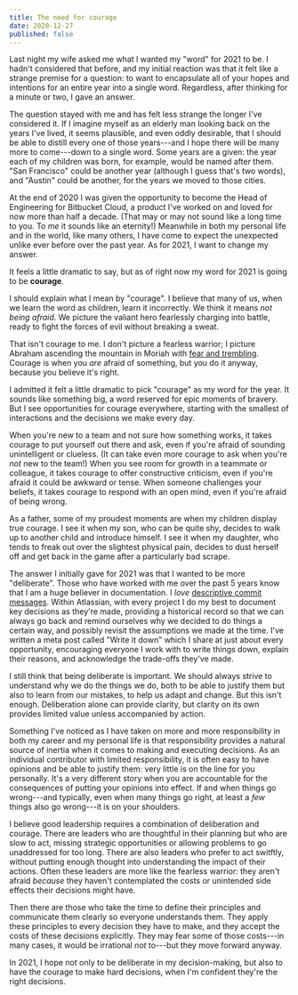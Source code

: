 ```yaml
---
title: The need for courage
date: 2020-12-27
published: false
---
```


Last night my wife asked me what I wanted my "word" for 2021 to be. I hadn't
considered that before, and my initial reaction was that it felt like a strange
premise for a question: to want to encapsulate all of your hopes and intentions
for an entire year into a single word. Regardless, after thinking for a minute
or two, I gave an answer.

The question stayed with me and has felt less strange the longer I've
considered it. If I imagine myself as an elderly man looking back on the years
I've lived, it seems plausible, and even oddly desirable, that I should be able
to distill every one of those years---and I hope there will be many more to
come---down to a single word. Some years are a given: the year each of my
children was born, for example, would be named after them. "San Francisco"
could be another year (although I guess that's two words), and "Austin" could
be another, for the years we moved to those cities.

At the end of 2020 I was given the opportunity to become the Head of
Engineering for Bitbucket Cloud, a product I've worked on and loved for now
more than half a decade. (That may or may not sound like a long time to you. To
_me_ it sounds like an eternity!) Meanwhile in both my personal life and in the
world, like many others, I have come to expect the unexpected unlike ever
before over the past year. As for 2021, I want to change my answer.

It feels a little dramatic to say, but as of right now my word for 2021 is
going to be **courage**.

I should explain what I mean by "courage". I believe that many of us, when we
learn the word as children, learn it incorrectly. We think it means _not being
afraid_. We picture the valiant hero fearlessly charging into battle, ready to
fight the forces of evil without breaking a sweat.

That isn't courage to me. I don't picture a fearless warrior; I picture Abraham
ascending the mountain in Moriah with [fear and trembling][1]. Courage is when
you *are* afraid of something, but you do it anyway, because you believe it's
right.

I admitted it felt a little dramatic to pick "courage" as my word for the year.
It sounds like something big, a word reserved for epic moments of bravery. But
I see opportunities for courage everywhere, starting with the smallest of
interactions and the decisions we make every day.

When you're new to a team and not sure how something works, it takes courage to
put yourself out there and ask, even if you're afraid of sounding unintelligent
or clueless. (It can take even more courage to ask when you're _not_ new to the
team!) When you see room for growth in a teammate or colleague, it takes
courage to offer constructive criticism, even if you're afraid it could be
awkward or tense. When someone challenges your beliefs, it takes courage to
respond with an open mind, even if you're afraid of being wrong.

As a father, some of my proudest moments are when my children display true
courage. I see it when my son, who can be quite shy, decides to walk up to
another child and introduce himself. I see it when my daughter, who tends to
freak out over the slightest physical pain, decides to dust herself off and get
back in the game after a particularly bad scrape.

The answer I initially gave for 2021 was that I wanted to be more "deliberate".
Those who have worked with me over the past 5 years know that I am a huge
believer in documentation. I _love_ [descriptive commit messages][2]. Within
Atlassian, with every project I do my best to document key decisions as they're
made, providing a historical record so that we can always go back and remind
ourselves why we decided to do things a certain way, and possibly revisit the
assumptions we made at the time. I've written a meta post called "Write it
down" which I share at just about every opportunity, encouraging everyone I
work with to write things down, explain their reasons, and acknowledge the
trade-offs they've made.

I still think that being deliberate is important. We should always strive to
understand why we do the things we do, both to be able to justify them but also
to learn from our mistakes, to help us adapt and change. But this isn't enough.
Deliberation alone can provide clarity, but clarity on its own provides limited
value unless accompanied by action.

Something I've noticed as I have taken on more and more responsibility in both
my career and my personal life is that responsibility provides a natural source
of inertia when it comes to making and executing decisions. As an individual
contributor with limited responsibility, it is often easy to have opinions and
be able to justify them: very little is on the line for you personally. It's a
very different story when you are accountable for the consequences of putting
your opinions into effect. If and when things go wrong---and typically, even
when many things go right, at least a _few_ things also go wrong---it is on
your shoulders.

I believe good leadership requires a combination of deliberation and courage.
There are leaders who are thoughtful in their planning but who are slow to act,
missing strategic opportunities or allowing problems to go unaddressed for too
long. There are also leaders who prefer to act switftly, without putting enough
thought into understanding the impact of their actions. Often these leaders are
more like the fearless warrior: they aren't afraid _because_ they haven't
contemplated the costs or unintended side effects their decisions might have.

Then there are those who take the time to define their principles and
communicate them clearly so everyone understands them. They apply these
principles to every decision they have to make, and they accept the costs of
these decisions explicitly. They may fear some of those costs---in many cases,
it would be irrational _not_ to---but they move forward anyway.

In 2021, I hope not only to be deliberate in my decision-making, but also to
have the courage to make hard decisions, when I'm confident they're the right
decisions.

[1]: https://en.wikipedia.org/wiki/Fear_and_Trembling
[2]: https://dhwthompson.com/2019/my-favourite-git-commit
